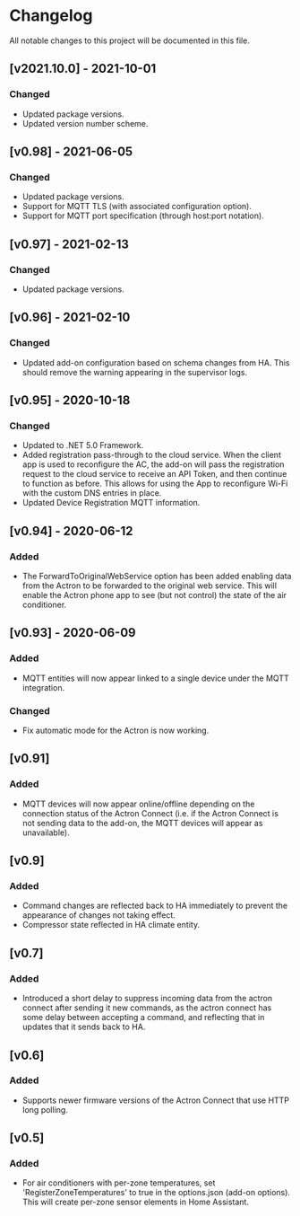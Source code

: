 # Changelog
All notable changes to this project will be documented in this file.

## [v2021.10.0] - 2021-10-01

### Changed
- Updated package versions.
- Updated version number scheme.

## [v0.98] - 2021-06-05

### Changed
- Updated package versions.
- Support for MQTT TLS (with associated configuration option).
- Support for MQTT port specification (through host:port notation).

## [v0.97] - 2021-02-13

### Changed
- Updated package versions.

## [v0.96] - 2021-02-10

### Changed
- Updated add-on configuration based on schema changes from HA. This should remove the warning appearing in the supervisor logs.

## [v0.95] - 2020-10-18

### Changed
- Updated to .NET 5.0 Framework.
- Added registration pass-through to the cloud service. When the client app is used to reconfigure the AC, the add-on will pass the registration request to the cloud service to receive an API Token, and then continue to function as before. This allows for using the App to reconfigure Wi-Fi with the custom DNS entries in place.
- Updated Device Registration MQTT information.

## [v0.94] - 2020-06-12

### Added
- The ForwardToOriginalWebService option has been added enabling data from the Actron to be forwarded to the original web service. This will enable the Actron phone app to see (but not control) the state of the air conditioner.

## [v0.93] - 2020-06-09

### Added
- MQTT entities will now appear linked to a single device under the MQTT integration.

### Changed
- Fix automatic mode for the Actron is now working.

## [v0.91] 

### Added
- MQTT devices will now appear online/offline depending on the connection status of the Actron Connect (i.e. if the Actron Connect is not sending data to the add-on, the MQTT devices will appear as unavailable).

## [v0.9]

### Added
- Command changes are reflected back to HA immediately to prevent the appearance of changes not taking effect.
- Compressor state reflected in HA climate entity.

## [v0.7]

### Added
- Introduced a short delay to suppress incoming data from the actron connect after sending it new commands, as the actron connect has some delay between accepting a command, and reflecting that in updates that it sends back to HA.

## [v0.6]

### Added
- Supports newer firmware versions of the Actron Connect that use HTTP long polling.

## [v0.5]

### Added
- For air conditioners with per-zone temperatures, set 'RegisterZoneTemperatures' to true in the options.json (add-on options). This will create per-zone sensor elements in Home Assistant.

